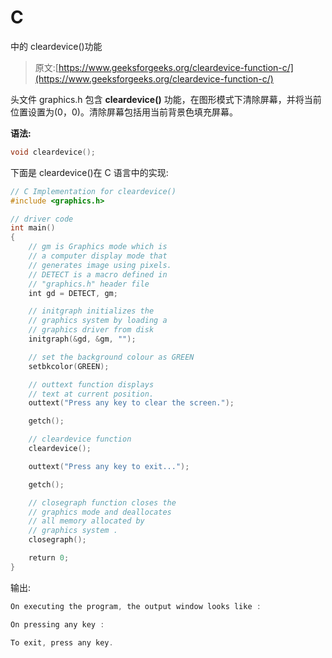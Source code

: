 # C

中的 cleardevice()功能

> 原文:[https://www.geeksforgeeks.org/cleardevice-function-c/](https://www.geeksforgeeks.org/cleardevice-function-c/)

头文件 graphics.h 包含 **cleardevice()** 功能，在图形模式下清除屏幕，并将当前位置设置为(0，0)。清除屏幕包括用当前背景色填充屏幕。

**语法:**

```cpp
void cleardevice();

```

下面是 cleardevice()在 C 语言中的实现:

```cpp
// C Implementation for cleardevice()
#include <graphics.h>

// driver code
int main()
{
    // gm is Graphics mode which is
    // a computer display mode that
    // generates image using pixels.
    // DETECT is a macro defined in
    // "graphics.h" header file
    int gd = DETECT, gm;

    // initgraph initializes the
    // graphics system by loading a
    // graphics driver from disk
    initgraph(&gd, &gm, "");

    // set the background colour as GREEN
    setbkcolor(GREEN);

    // outtext function displays
    // text at current position.
    outtext("Press any key to clear the screen.");

    getch();

    // cleardevice function
    cleardevice();

    outtext("Press any key to exit...");

    getch();

    // closegraph function closes the
    // graphics mode and deallocates
    // all memory allocated by
    // graphics system .
    closegraph();

    return 0;
}
```

输出:

```cpp
On executing the program, the output window looks like :

On pressing any key :

To exit, press any key.

```